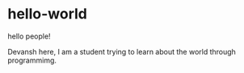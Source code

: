 # hello-world

 hello people!
 
 Devansh here, I am a student trying to learn about the world through programmimg.
